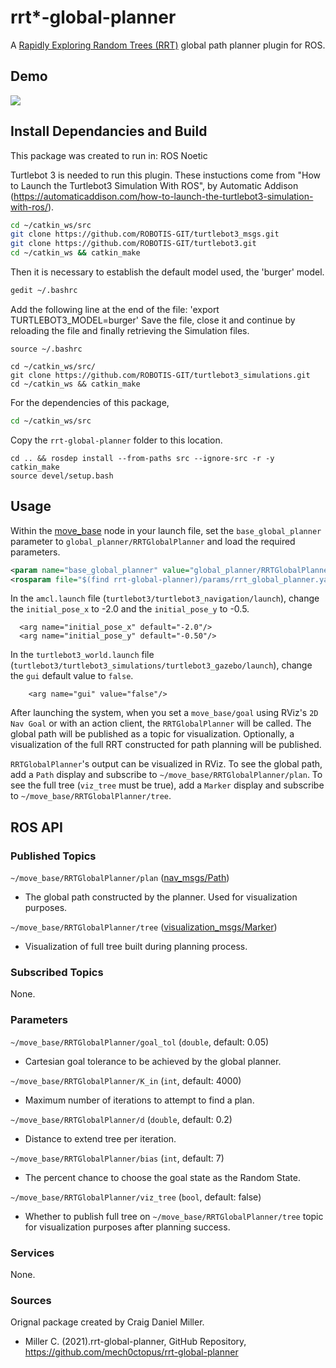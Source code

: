 # rrt*-global-planner
A [Rapidly Exploring Random Trees (RRT)](https://en.wikipedia.org/wiki/Rapidly-exploring_random_tree) global path planner plugin for ROS.

## Demo
![](https://github.com/tina525241/RBE550_Project/blob/rrtStar_attempt/rrt-global-planner/assets/rrtStar%20Demo.gif)

## Install Dependancies and Build
This package was created to run in:
ROS Noetic 

Turtlebot 3 is needed to run this plugin. 
These instuctions come from "How to Launch the Turtlebot3 Simulation With ROS", by Automatic Addison (https://automaticaddison.com/how-to-launch-the-turtlebot3-simulation-with-ros/).
```bash
cd ~/catkin_ws/src
git clone https://github.com/ROBOTIS-GIT/turtlebot3_msgs.git
git clone https://github.com/ROBOTIS-GIT/turtlebot3.git
cd ~/catkin_ws && catkin_make
```
Then it is necessary to establish the default model used, the 'burger' model.
```bash
gedit ~/.bashrc
```
Add the following line at the end of the file: 'export TURTLEBOT3_MODEL=burger'
Save the file, close it and continue by reloading the file and finally retrieving the Simulation files.
```
source ~/.bashrc

cd ~/catkin_ws/src/
git clone https://github.com/ROBOTIS-GIT/turtlebot3_simulations.git
cd ~/catkin_ws && catkin_make

```
For the dependencies of this package,
```bash
cd ~/catkin_ws/src
```
Copy the `rrt-global-planner` folder to this location.
```
cd .. && rosdep install --from-paths src --ignore-src -r -y
catkin_make
source devel/setup.bash
```

## Usage
Within the [move\_base](https://wiki.ros.org/move_base) node in your launch file, set the `base_global_planner` parameter to `global_planner/RRTGlobalPlanner` and load the required parameters.
```xml
<param name="base_global_planner" value="global_planner/RRTGlobalPlanner"/>
<rosparam file="$(find rrt-global-planner)/params/rrt_global_planner.yaml" command="load" />
```
In the `amcl.launch` file (`turtlebot3/turtlebot3_navigation/launch`), change the `initial_pose_x` to -2.0 and the `initial_pose_y` to -0.5.
```
  <arg name="initial_pose_x" default="-2.0"/>
  <arg name="initial_pose_y" default="-0.50"/>
```
In the `turtlebot3_world.launch` file (`turtlebot3/turtlebot3_simulations/turtlebot3_gazebo/launch`), change the `gui` default value to `false`.
```
    <arg name="gui" value="false"/>
```
After launching the system, when you set a `move_base/goal` using RViz's `2D Nav Goal` or with an action client, the `RRTGlobalPlanner` will be called. The global path will be published as a topic for visualization. Optionally, a visualization of the full RRT constructed for path planning will be published.

`RRTGlobalPlanner`'s output can be visualized in RViz. To see the global path, add a `Path` display and subscribe to `~/move_base/RRTGlobalPlanner/plan`. To see the full tree (`viz_tree` must be true), add a `Marker` display and subscribe to `~/move_base/RRTGlobalPlanner/tree`.

## ROS API
### Published Topics
`~/move_base/RRTGlobalPlanner/plan` ([nav\_msgs/Path](http://docs.ros.org/api/nav_msgs/html/msg/Path.html))
- The global path constructed by the planner. Used for visualization purposes.

`~/move_base/RRTGlobalPlanner/tree` ([visualization\_msgs/Marker](http://docs.ros.org/en/api/visualization_msgs/html/msg/Marker.html))
- Visualization of full tree built during planning process.

### Subscribed Topics
None.

### Parameters
`~/move_base/RRTGlobalPlanner/goal_tol` (`double`, default: 0.05)
- Cartesian goal tolerance to be achieved by the global planner.

`~/move_base/RRTGlobalPlanner/K_in` (`int`, default: 4000)
- Maximum number of iterations to attempt to find a plan.

`~/move_base/RRTGlobalPlanner/d` (`double`, default: 0.2)
- Distance to extend tree per iteration.

`~/move_base/RRTGlobalPlanner/bias` (`int`, default: 7)
- The percent chance to choose the goal state as the Random State.

`~/move_base/RRTGlobalPlanner/viz_tree` (`bool`, default: false)
- Whether to publish full tree on `~/move_base/RRTGlobalPlanner/tree` topic for visualization purposes after planning success. 

### Services
None.

### Sources
Orignal package created by Craig Daniel Miller.
- Miller C. (2021).rrt-global-planner, GitHub Repository, https://github.com/mech0ctopus/rrt-global-planner​
